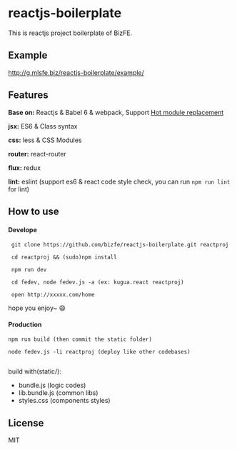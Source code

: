 # reactjs-boilerplate

This is reactjs project boilerplate of BizFE.

## Example

http://g.mlsfe.biz/reactjs-boilerplate/example/

## Features

**Base on:** Reactjs & Babel 6 & webpack, Support [Hot module replacement](https://webpack.github.io/docs/webpack-dev-middleware.html)

**jsx:** ES6 & Class syntax

**css:** less & CSS Modules

**router:** react-router

**flux:** redux

**lint:** eslint  (support es6 & react code style check, you can run `npm run lint` for lint)

## How to use 

#### Develope
```shell
 git clone https://github.com/bizfe/reactjs-boilerplate.git reactproj

 cd reactproj && (sudo)npm install 

 npm run dev

 cd fedev, node fedev.js -a (ex: kugua.react reactproj)

 open http://xxxxx.com/home

```
hope you enjoy~ :smile:

#### Production
```
npm run build (then commit the static folder)

node fedev.js -li reactproj (deploy like other codebases)
	
```

build with(static/): 
- bundle.js (logic codes)
- lib.bundle.js (common libs)
- styles.css (components styles)

## License

MIT

